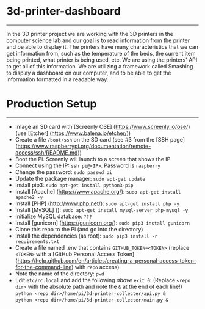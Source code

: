 # 3d-printer-dashboard
---
In the 3D printer project we are working with the 3D printers in the computer science lab and our goal is to read information from the printer and be able to display it. The printers have many characteristics that we can get information from, such as the temperature of the beds, the current item being printed, what printer is being used, etc. We are using the printers' API to get all of this information. We are utilizing a framework called Smashing to display a dashboard on our computer, and to be able to get the information formatted in a readable way.


# Production Setup
---
* Image an SD card with [Screenly OSE] (https://www.screenly.io/ose/) (use [Etcher] (https://www.balena.io/etcher/))
* Create a file `/boot/ssh` on the SD card (see #3 from the [SSH page] (https://www.raspberrypi.org/documentation/remote-access/ssh/README.md))
* Boot the Pi. Screenly will launch to a screen that shows the IP
* Connect using the IP: `ssh pi@<IP>`. Password is `raspberry`
* Change the password: `sudo passwd pi`
* Update the package manager: `sudo apt-get update`
* Install pip3: `sudo apt-get install python3-pip`
* Install [Apache] (https://www.apache.org/): `sudo apt-get install apache2 -y`
* Install [PHP] (http://www.php.net/): `sudo apt-get install php -y`
* Install [MySQL] (): `sudo apt-get install mysql-server php-mysql -y`
* Initialize MySQL database: `???`
* Install [gunicorn] (https://gunicorn.org/): `sudo pip3 install gunicorn`
* Clone this repo to the Pi (and go into the directory)
* Install the dependencies (as root): `sudo pip3 install -r requirements.txt`
* Create a file named .env that contains `GITHUB_TOKEN=<TOKEN>` (replace `<TOKEN>` with a [GitHub Personal Access Token] (https://help.github.com/en/articles/creating-a-personal-access-token-for-the-command-line) with `repo` access)
* Note the name of the directory: `pwd`
* Edit `etc/rc.local` and add the following *above* `exit 0`: (Replace `<repo dir>` with the absolute path and note the `&` at the end of each line!) <br/>
`python <repo dir>/home/pi/3d-printer-collecter/api.py &` </br> `python <repo dir>/home/pi/3d-printer-collecter/main.py &` </br>